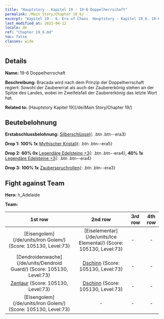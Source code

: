 ```yaml
---
title: "Hauptstory - Kapitel 19 - 19-6 Doppelherrschaft"
permalink: /Main Story/Chapter 19_6/
excerpt: "Kapitel 19 - 6. Era of Chaos  Hauptstory - Kapitel 19_6. 19-6 Doppelherrschaft"
last_modified_at: 2021-04-12
locale: de
ref: "Chapter 19_6.md"
toc: false
classes: wide
---
```


## Details

 **Name:** 19-6 Doppelherrschaft

 **Beschreibung:** Bracada wird nach dem Prinzip der Doppelherrschaft regiert: Sowohl der Zaubererrat als auch der Zaubererkönig stehen an der Spitze des Landes, wobei im Zweifelsfall der Zaubererkönig das letzte Wort hat.

 **Related to:** [Hauptstory Kapitel 19](/de/Main Story/Chapter 19/)

## Beutebelohnung

 **Erstabschlussbelohnung:** [Silberschlüssel](/de/Items/con_693/){: .btn .btn--era3}

 **Drop 1:** **100% 1x** [Mythischer Kristall](/de/Items/mat_66/){: .btn .btn--era5}

 **Drop 2:** **60% 0x** [Legendäre Edelsteine +3](/de/Items/mat_58/){: .btn .btn--era4}, **40% 1x** [Legendäre Edelsteine +3](/de/Items/mat_58/){: .btn .btn--era4}

 **Drop 3:** **100% 1x** [Zauberspruchrollen](/de/Items/con_694/){: .btn .btn--era3}


## Fight against Team
 **Hero:** h_Adelaide

 **Team:**


  | 1st row | 2nd row | 3rd row | 4th row |
  |:----:|:----:|:----|:----:|
  | [Eisengolem](/de/units/Iron Golem/) (Score: 105130, Level:73)  | [Eiselementar](/de/units/Ice Elemental/) (Score: 105130, Level:73)  | - | - |
  | [Dendroidenwache](/de/units/Dendroid Guard/) (Score: 105130, Level:73)  | [Dschinn](/de/units/Genie/) (Score: 105130, Level:73)  | - | - |
  | [Zentaur](/de/units/Centaur/) (Score: 105130, Level:73)  | [Dschinn](/de/units/Genie/) (Score: 105130, Level:73)  | - | - |
  | [Eisengolem](/de/units/Iron Golem/) (Score: 105130, Level:73)  | - | - | - |


